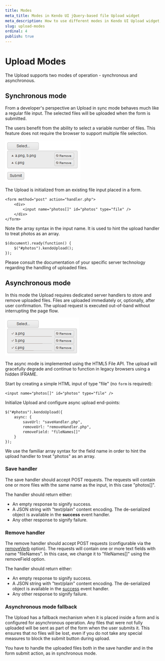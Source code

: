 ```yaml
---
title: Modes
meta_title: Modes in Kendo UI jQuery-based file Upload widget
meta_description: How to use different modes in Kendo UI Upload widget, initialization of the Upload from an existing file and further async, implemented by using the HTML5 File API.
slug: upload-modes
ordinal: 4
publish: true
---
```

# Upload Modes

The Upload supports two modes of operation - synchronous and asynchronous.

## Synchronous mode
From a developer's perspective an Upload in sync mode behaves much like a regular file input. The selected files will be uploaded when the form is submitted.

The users benefit from the ability to select a variable number of files. This feature does not require the browser to support multiple file selection.

![](/getting-started/web/upload/upload-sync.png)

The Upload is initialized from an existing file input placed in a form.

    <form method="post" action="handler.php">
        <div>
            <input name="photos[]" id="photos" type="file" />
        </div>
    </form>

Note the array syntax in the input name. It is used to hint the upload handler to treat photos as an array.

    $(document).ready(function() {
        $("#photos").kendoUpload();
    });

Please consult the documentation of your specific server technology regarding the handling of uploaded files.

## Asynchronous mode

In this mode the Upload requires dedicated server handlers to store and remove uploaded files. Files are uploaded immediately or, optionally, after user confirmation. The upload request is executed out-of-band without interrupting the page flow.

![](/getting-started/web/upload/upload-async.png)

The async mode is implemented using the HTML5 File API. The upload will gracefully degrade and continue to function in legacy browsers using a hidden IFRAME.

Start by creating a simple HTML input of type "file" (no `form` is required):

    <input name="photos[]" id="photos" type="file" />

Initialize Upload and configure async upload end-points:

    $("#photos").kendoUpload({
        async: {
            saveUrl: "saveHandler.php",
            removeUrl: "removeHandler.php",
            removeField: "fileNames[]"
        }
    });
We use the familiar array syntax for the field name in order to hint the upload handler to treat "photos" as an array.

### Save handler
The save handler should accept POST requests. The requests will contain one or more files with the same name as the input, in this case "photos[]".

The handler should return either:

*   An empty response to signify success.
*   A JSON string with "text/plain" content encoding. The de-serialized object is available in the **success** event handler.
*   Any other response to signify failure.

### Remove handler
The remove handler should accept POST requests (configurable via the [removeVerb](/kendo-ui/api/web/upload#configuration-async.removeVerb) option).
The requests will contain one or more text fields with name "fileNames". In this case, we change it to "fileNames[]" using the removeField option.

The handler should return either:

*   An empty response to signify success.
*   A JSON string with "text/plain" content encoding. The de-serialized object is available in the [success](/kendo-ui/api/web/upload#events-success) event handler.
*   Any other response to signify failure.

### Asynchronous mode fallback
The Upload has a fallback mechanism when it is placed inside a form and is configured for asynchronous operation. Any files that were not fully uploaded will be sent as part of the form when the user submits it. This ensures that no files will be lost, even if you do not take any special measures to block the submit button during upload.

You have to handle the uploaded files both in the save handler and in the form submit action, as in synchronous mode.
